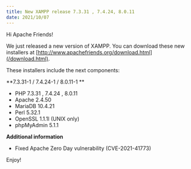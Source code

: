 ```yaml
---
title: New XAMPP release 7.3.31 , 7.4.24, 8.0.11
date: 2021/10/07
---
```


Hi Apache Friends!

We just released a new version of XAMPP. You can download these new installers at [http://www.apachefriends.org/download.html](/download.html).

These installers include the next components:

**7.3.31-1 / 7.4.24-1 / 8.0.11-1 **

- PHP 7.3.31 , 7.4.24 , 8.0.11
- Apache 2.4.50
- MariaDB 10.4.21
- Perl 5.32.1
- OpenSSL 1.1.1l (UNIX only)
- phpMyAdmin 5.1.1

**Additional information**

- Fixed Apache Zero Day vulnerability (CVE-2021-41773)

Enjoy!
